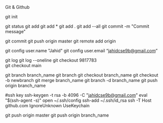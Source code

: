 Git & Github


git init

git status 
git add <filename>
git add *
git add .
git add --all
git commit -m "Commit message"

git commit
git push origin master
git remote add origin <server>


git config user.name "Jahid" 
git config user.email “jahidcse9b@gmail.com”

git log
git log --oneline
git checkout 9817783   
git checkout main

git branch branch_name
git branch
git checkout branch_name
git checkout -b newbranch
git merge branch_name
git branch -d branch_name
git push origin branch_name

#ssh key
ssh-keygen -t rsa -b 4096 -C "jahidcse9b@gmail.com"
eval "$(ssh-agent -s)"
open ~/.ssh/config
ssh-add ~/.ssh/id_rsa
ssh -T
Host github.com
  IgnoreUnknown UseKeychain



git push origin master
git push origin branch_name